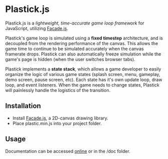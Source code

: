 Plastick.js
===========

Plastick.js is a _lightweight, time-accurate game loop framework_ for JavaScript, utilizing [Facade.js](https://github.com/facadejs/Facade.js).

Plastick's game loop is simulated using a **fixed timestep** architecture, and is decoupled from the rendering performance of the canvas. This allows the game time to continue to be simulated accurately when the canvas framerate drops. Plastick can also automatically freeze simulation while the game's page is hidden (when the user switches browser tabs).

Plastick implements a **state stack**, which allows a game developer to easily organize the logic of various game states (splash screen, menu, gameplay, demo screen, pause screen, etc). Each state has it's own update loop, draw loop, and event listeners. When the game needs to change states, Plastick will painlessly handle the logistics of the transition.

Installation
------------

* Install [Facade.js](https://github.com/facadejs/Facade.js), a 2D-canvas drawing library.
* Place plastic.min.js into your project folder.


Usage
-----

Documentation can be accessed [online](http://rawgit.com/syntaxtsb/plastick.js/master/docs/index.html) or in the /doc folder.
